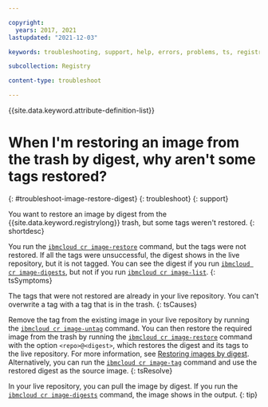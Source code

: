 ```yaml
---

copyright:
  years: 2017, 2021
lastupdated: "2021-12-03"

keywords: troubleshooting, support, help, errors, problems, ts, registry, restoring images, restoring images from the trash by digest, trash, restoring tags

subcollection: Registry

content-type: troubleshoot

---
```


{{site.data.keyword.attribute-definition-list}}

# When I'm restoring an image from the trash by digest, why aren't some tags restored?
{: #troubleshoot-image-restore-digest}
{: troubleshoot}
{: support}

You want to restore an image by digest from the {{site.data.keyword.registrylong}} trash, but some tags weren't restored.
{: shortdesc}

You run the [`ibmcloud cr image-restore`](/docs/Registry?topic=container-registry-cli-plugin-containerregcli#bx_cr_image_restore) command, but the tags were not restored. If all the tags were unsuccessful, the digest shows in the live repository, but it is not tagged. You can see the digest if you run [`ibmcloud cr image-digests`](/docs/Registry?topic=container-registry-cli-plugin-containerregcli#bx_cr_image_digests), but not if you run [`ibmcloud cr image-list`](/docs/Registry?topic=container-registry-cli-plugin-containerregcli#bx_cr_image_list).
{: tsSymptoms}

The tags that were not restored are already in your live repository. You can't overwrite a tag with a tag that is in the trash.
{: tsCauses}

Remove the tag from the existing image in your live repository by running the [`ibmcloud cr image-untag`](/docs/Registry?topic=container-registry-cli-plugin-containerregcli#bx_cr_image_untag) command. You can then restore the required image from the trash by running the [`ibmcloud cr image-restore`](/docs/Registry?topic=container-registry-cli-plugin-containerregcli#bx_cr_image_restore) command with the option `<repo>@<digest>`, which restores the digest and its tags to the live repository. For more information, see [Restoring images by digest](/docs/Registry?topic=Registry-registry_images_#registry_images_restore_digest). Alternatively, you can run the [`ibmcloud cr image-tag`](/docs/Registry?topic=container-registry-cli-plugin-containerregcli#bx_cr_image_tag) command and use the restored digest as the source image.
{: tsResolve}

In your live repository, you can pull the image by digest. If you run the [`ibmcloud cr image-digests`](/docs/Registry?topic=container-registry-cli-plugin-containerregcli#bx_cr_image_digests) command, the image shows in the output.
{: tip}


